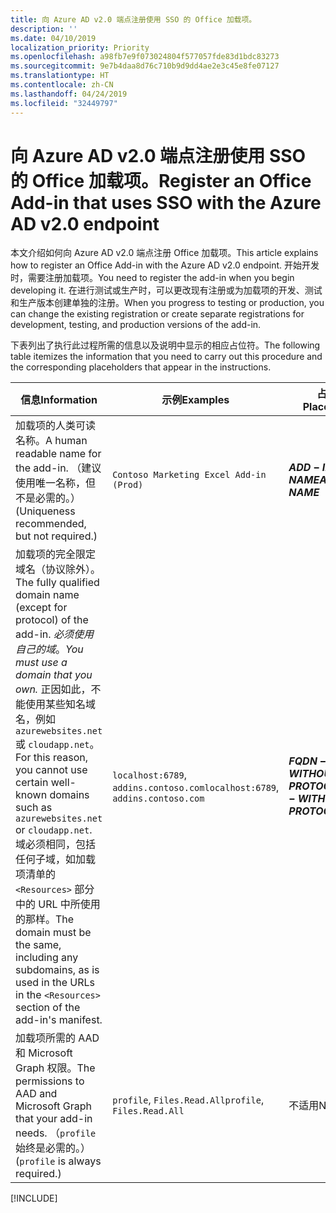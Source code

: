 ```yaml
---
title: 向 Azure AD v2.0 端点注册使用 SSO 的 Office 加载项。
description: ''
ms.date: 04/10/2019
localization_priority: Priority
ms.openlocfilehash: a98fb7e9f073024804f577057fde83d1bdc83273
ms.sourcegitcommit: 9e7b4daa8d76c710b9d9dd4ae2e3c45e8fe07127
ms.translationtype: HT
ms.contentlocale: zh-CN
ms.lasthandoff: 04/24/2019
ms.locfileid: "32449797"
---
```

# <a name="register-an-office-add-in-that-uses-sso-with-the-azure-ad-v20-endpoint"></a><span data-ttu-id="502aa-102">向 Azure AD v2.0 端点注册使用 SSO 的 Office 加载项。</span><span class="sxs-lookup"><span data-stu-id="502aa-102">Register an Office Add-in that uses SSO with the Azure AD v2.0 endpoint</span></span>

<span data-ttu-id="502aa-103">本文介绍如何向 Azure AD v2.0 端点注册 Office 加载项。</span><span class="sxs-lookup"><span data-stu-id="502aa-103">This article explains how to register an Office Add-in with the Azure AD v2.0 endpoint.</span></span> <span data-ttu-id="502aa-104">开始开发时，需要注册加载项。</span><span class="sxs-lookup"><span data-stu-id="502aa-104">You need to register the add-in when you begin developing it.</span></span> <span data-ttu-id="502aa-105">在进行测试或生产时，可以更改现有注册或为加载项的开发、测试和生产版本创建单独的注册。</span><span class="sxs-lookup"><span data-stu-id="502aa-105">When you progress to testing or production, you can change the existing registration or create separate registrations for development, testing, and production versions of the add-in.</span></span>

<span data-ttu-id="502aa-106">下表列出了执行此过程所需的信息以及说明中显示的相应占位符。</span><span class="sxs-lookup"><span data-stu-id="502aa-106">The following table itemizes the information that you need to carry out this procedure and the corresponding placeholders that appear in the instructions.</span></span>

|<span data-ttu-id="502aa-107">信息</span><span class="sxs-lookup"><span data-stu-id="502aa-107">Information</span></span>  |<span data-ttu-id="502aa-108">示例</span><span class="sxs-lookup"><span data-stu-id="502aa-108">Examples</span></span>  |<span data-ttu-id="502aa-109">占位符</span><span class="sxs-lookup"><span data-stu-id="502aa-109">Placeholder</span></span>  |
|---------|---------|---------|
|<span data-ttu-id="502aa-110">加载项的人类可读名称。</span><span class="sxs-lookup"><span data-stu-id="502aa-110">A human readable name for the add-in.</span></span> <span data-ttu-id="502aa-111">（建议使用唯一名称，但不是必需的。）</span><span class="sxs-lookup"><span data-stu-id="502aa-111">(Uniqueness recommended, but not required.)</span></span>|`Contoso Marketing Excel Add-in (Prod)`|<span data-ttu-id="502aa-112">**$ADD-IN-NAME$**</span><span class="sxs-lookup"><span data-stu-id="502aa-112">**$ADD-IN-NAME$**</span></span>|
|<span data-ttu-id="502aa-113">加载项的完全限定域名（协议除外）。</span><span class="sxs-lookup"><span data-stu-id="502aa-113">The fully qualified domain name (except for protocol) of the add-in.</span></span> <span data-ttu-id="502aa-114">*必须使用自己的域*。</span><span class="sxs-lookup"><span data-stu-id="502aa-114">*You must use a domain that you own.*</span></span> <span data-ttu-id="502aa-115">正因如此，不能使用某些知名域名，例如 `azurewebsites.net` 或 `cloudapp.net`。</span><span class="sxs-lookup"><span data-stu-id="502aa-115">For this reason, you cannot use certain well-known domains such as `azurewebsites.net` or `cloudapp.net`.</span></span> <span data-ttu-id="502aa-116">域必须相同，包括任何子域，如加载项清单的 `<Resources>` 部分中的 URL 中所使用的那样。</span><span class="sxs-lookup"><span data-stu-id="502aa-116">The domain must be the same, including any subdomains, as is used in the URLs in the `<Resources>` section of the add-in's manifest.</span></span>|<span data-ttu-id="502aa-117">`localhost:6789`, `addins.contoso.com`</span><span class="sxs-lookup"><span data-stu-id="502aa-117">`localhost:6789`, `addins.contoso.com`</span></span>|<span data-ttu-id="502aa-118">**$FQDN-WITHOUT-PROTOCOL$**</span><span class="sxs-lookup"><span data-stu-id="502aa-118">**$FQDN-WITHOUT-PROTOCOL$**</span></span>|
|<span data-ttu-id="502aa-119">加载项所需的 AAD 和 Microsoft Graph 权限。</span><span class="sxs-lookup"><span data-stu-id="502aa-119">The permissions to AAD and Microsoft Graph that your add-in needs.</span></span> <span data-ttu-id="502aa-120">（`profile` 始终是必需的。）</span><span class="sxs-lookup"><span data-stu-id="502aa-120">(`profile` is always required.)</span></span>|<span data-ttu-id="502aa-121">`profile`, `Files.Read.All`</span><span class="sxs-lookup"><span data-stu-id="502aa-121">`profile`, `Files.Read.All`</span></span>|<span data-ttu-id="502aa-122">不适用</span><span class="sxs-lookup"><span data-stu-id="502aa-122">N/A</span></span>|

[!INCLUDE[](../includes/register-sso-add-in-aad-v2-include.md)]
